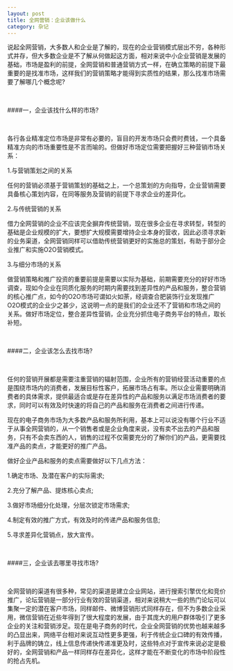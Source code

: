 ```yaml
---
layout: post
title: 全网营销：企业该做什么
category: 杂记
---
```


说起全网营销，大多数人和企业是了解的，现在的企业营销模式层出不穷，各种形式并存，但大多数企业是不了解从何做起这方面，相对来说中小企业营销是发展的基础，市场是盈利的前提，全网营销和普通营销方式一样，在确立策略的前提下最重要的是找准市场，这样我们的营销策略才能得到实质性的结果，那么找准市场需要了解哪几个概念呢?

<br />

####一，企业该找什么样的市场?

<br />

各行各业精准定位市场是非常有必要的，盲目的开发市场只会费时费钱，一个具备精准方向的市场重要性是不言而喻的。但做好市场定位需要把握好三种营销市场关系：

1.与营销策划之间的关系

任何的营销必须基于营销策划的基础之上，一个总策划的方向指导，企业营销需要具备核心策划内容，在同等服务及营销的前提下寻求企业的差异化。

2.与传统营销的关系

借力全网营销的企业不应该完全摒弃传统营销，现在很多企业在寻求转型，转型的基础是企业规模的扩大，要想扩大规模需要增持企业本身的营收，因此必须寻求新的业务渠道，全网营销同样可以借助传统营销更好的实施总的策划，有助于部分企业推广和实施O2O营销模式。

3.与细分市场的关系

做营销策略和推广投资的重要前提是需要以实际为基础，前期需要充分的好好市场调查，现如今企业在同质化服务的时期内需要找到差异性的产品和服务，整合营销的核心推广点，如今的O2O市场可谓如火如荼，经调查合肥装饰行业发现推广O2O模式的企业少之甚少，这说明一点的是我们的企业还不了营销和市场之间的关系。做好市场定位，整合差异性营销，企业充分抓住电子商务平台的特点，取长补短。

<br />

####二，企业该怎么去找市场?

<br />

任何的营销开展都是需要注重营销的辐射范围，企业所有的营销经营活动重要的点是围绕市场内的消费者，发展目标性客户，拓展市场占有率。所以企业需要明确消费者的具体需求，提供最适合或是存在差异性的产品和服务以满足市场消费者的要求，同时可以有效及时快速的将自己的产品和服务在消费者之间进行传递。

现在的电子商务市场为大多数产品和服务所利用，基本上可以说没有哪个行业不适于从事全网营销的，从一个销售者或是企业角度来说，没有卖不出去的产品和服务，只有不会卖东西的人，销售的过程不仅需要充分的了解你们的产品，更需要找准产品的卖点，才能更好的推广产品。

做好企业产品和服务的卖点需要做好以下几点方法：

1.确定市场、及潜在客户的实际需求;

2.充分了解产品、提炼核心卖点;

3.做好市场细分化处理，分层次锁定市场需求;

4.制定有效的推广方式，有效及时的传递产品和服务信息;

5.寻求差异化营销点，放大宣传。

<br />

####三，企业该去哪里寻找市场?

<br />

全网营销的渠道有很多种，常见的渠道是建立企业网站，进行搜索引擎优化和竞价推广，论坛营销是一部分行业有效的营销渠道，相对来说稍大一些的热门论坛可以集聚一定的潜在客户市场，同样邮件、微博营销形式同样存在，但不为多数企业采用，微信营销在近些年得到了很大程度的发展，由于其庞大的用户群体吸引了更多企业的关注和营销涉足。现在是电子商务的时代，企业全网营销的优势也越来越多的凸显出来，网络平台相对来说互动性更多更强，利于传统企业口碑的有效传播，利于品牌的铸立，线上信息传递快传递准更及时，这些特点对于宣传来说必定是极好的，全网营销和产品一样同样存在差异化，这样才能在不断变化的市场中阶段性的抢占先机。
